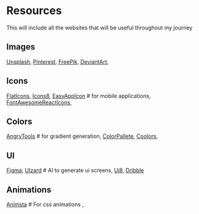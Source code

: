 # Resources
This will include all the websites that will be useful throughout my journey


## Images
[Unsplash](https://unsplash.com/),
[Pinterest](https://pinterest.com/),
[FreePik](https://www.freepik.com/),
[DeviantArt](https://www.deviantart.com/),


## Icons
[FlatIcons](https://www.flaticon.com/icons),
[Icons8](https://icons8.com/icons),
[EasyAppIcon](https://easyappicon.com/)  # for mobile applications,
[FontAwesomeReactIcons](https://fontawesome.com/icons/react?f=brands&s=solid),


## Colors

[AngryTools](https://angrytools.com/gradient/)  # for gradient generation,
[ColorPallete](https://colorhunt.co/),
[Coolors](https://coolors.co/),

## UI
[Figma](https://www.figma.com/),
[UIzard](https://uizard.com) # AI to generate ui screens,
[Ui8](https://ui8net),
[Dribble](https://dribble.com)

## Animations
[Animsta](https://animista.net/) # For css animations ,
